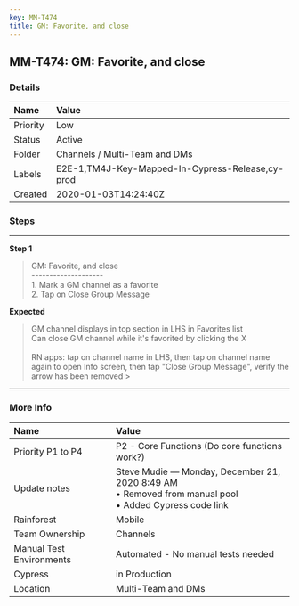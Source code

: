 ```yaml
---
key: MM-T474
title: GM: Favorite, and close
---
```


## MM-T474: GM: Favorite, and close

### Details

| Name     | Value                                            |
| :------- | :----------------------------------------------- |
| Priority | Low                                              |
| Status   | Active                                           |
| Folder   | Channels / Multi-Team and DMs                    |
| Labels   | E2E-1,TM4J-Key-Mapped-In-Cypress-Release,cy-prod |
| Created  | 2020-01-03T14:24:40Z                             |

### Steps

<hr/>

**Step 1**

> <article>GM: Favorite, and close<br />--------------------<br />1. Mark a GM channel as a favorite<br />2. Tap on Close Group Message</article>

**Expected**

> <article>GM channel displays in top section in LHS in Favorites list<br />Can close GM channel while it's favorited by clicking the X<br /><br />RN apps: tap on channel name in LHS, then tap on channel name again to open Info screen, then tap &quot;Close Group Message&quot;, verify the arrow has been removed &gt;</article>

<hr/>

### More Info

| Name                     | Value                                                                                                      |
| :----------------------- | :--------------------------------------------------------------------------------------------------------- |
| Priority P1 to P4        | P2 - Core Functions (Do core functions work?)                                                              |
| Update notes             | Steve Mudie — Monday, December 21, 2020 8:49 AM<br>• Removed from manual pool<br>• Added Cypress code link |
| Rainforest               | Mobile                                                                                                     |
| Team Ownership           | Channels                                                                                                   |
| Manual Test Environments | Automated - No manual tests needed                                                                         |
| Cypress                  | in Production                                                                                              |
| Location                 | Multi-Team and DMs                                                                                         |
